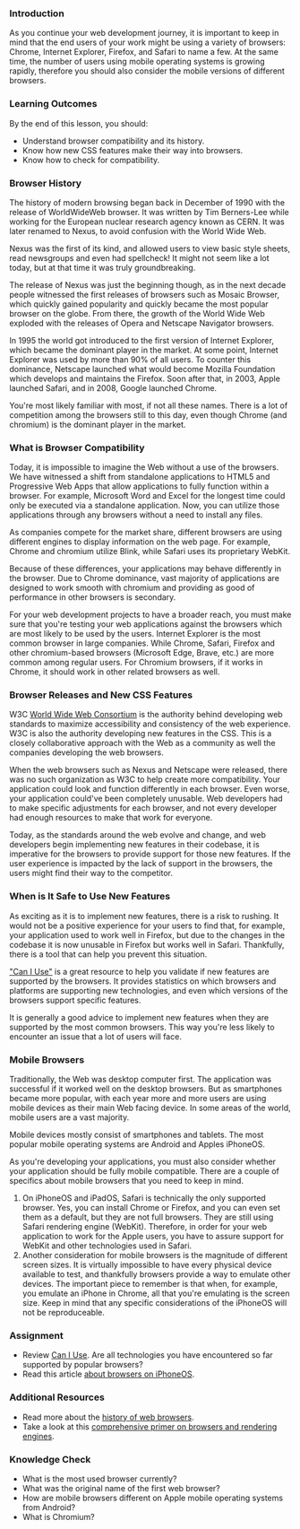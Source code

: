 ### Introduction
As you continue your web development journey, it is important to keep in mind that the end users of your work might be using a variety of browsers: Chrome, Internet Explorer, Firefox, and Safari to name a few. At the same time, the number of users using mobile operating systems is growing rapidly, therefore you should also consider the mobile versions of different browsers.

### Learning Outcomes
By the end of this lesson, you should:

- Understand browser compatibility and its history.
- Know how new CSS features make their way into browsers.
- Know how to check for compatibility.

### Browser History
The history of modern browsing began back in December of 1990 with the release of WorldWideWeb browser. It was written by Tim Berners-Lee while working for the European nuclear research agency known as CERN. It was later renamed to Nexus, to avoid confusion with the World Wide Web. 

Nexus was the first of its kind, and allowed users to view basic style sheets, read newsgroups and even had spellcheck! It might not seem like a lot today, but at that time it was truly groundbreaking. 

The release of Nexus was just the beginning though, as in the next decade people witnessed the first releases of browsers such as Mosaic Browser, which quickly gained popularity and quickly became the most popular browser on the globe. From there, the growth of the World Wide Web exploded with the releases of Opera and Netscape Navigator browsers. 

In 1995 the world got introduced to the first version of Internet Explorer, which became the dominant player in the market. At some point, Internet Explorer was used by more than 90% of all users. To counter this dominance, Netscape launched what would become Mozilla Foundation which develops and maintains the Firefox. Soon after that, in 2003, Apple launched Safari, and in 2008, Google launched Chrome. 

You're most likely familiar with most, if not all these names. There is a lot of competition among the browsers still to this day, even though Chrome (and chromium) is the dominant player in the market.

### What is Browser Compatibility
Today, it is impossible to imagine the Web without a use of the browsers. We have witnessed a shift from standalone applications to HTML5 and Progressive Web Apps that allow applications to fully function within a browser. For example, Microsoft Word and Excel for the longest time could only be executed via a standalone application. Now, you can utilize those applications through any browsers without a need to install any files. 

As companies compete for the market share, different browsers are using different engines to display information on the web page. For example, Chrome and chromium utilize Blink, while Safari uses its proprietary WebKit.

Because of these differences, your applications may behave differently in the browser. Due to Chrome dominance, vast majority of applications are designed to work smooth with chromium and providing as good of performance in other browsers is secondary. 

For your web development projects to have a broader reach, you must make sure that you're testing your web applications against the browsers which are most likely to be used by the users. Internet Explorer is the most common browser in large companies. While Chrome, Safari, Firefox and other chromium-based browsers (Microsoft Edge, Brave, etc.) are more common among regular users. For Chromium browsers, if it works in Chrome, it should work in other related browsers as well. 

### Browser Releases and New CSS Features
W3C [World Wide Web Consortium]( https://www.w3.org/) is the authority behind developing web standards to maximize accessibility and consistency of the web experience. W3C is also the authority developing new features in the CSS. This is a closely collaborative approach with the Web as a community as well the companies developing the web browsers. 

When the web browsers such as Nexus and Netscape were released, there was no such organization as W3C to help create more compatibility. Your application could look and function differently in each browser. Even worse, your application could've been completely unusable. Web developers had to make specific adjustments for each browser, and not every developer had enough resources to make that work for everyone.

Today, as the standards around the web evolve and change, and web developers begin implementing new features in their codebase, it is imperative for the browsers to provide support for those new features. If the user experience is impacted by the lack of support in the browsers, the users might find their way to the competitor.

### When is It Safe to Use New Features
As exciting as it is to implement new features, there is a risk to rushing. It would not be a positive experience for your users to find that, for example, your application used to work well in Firefox, but due to the changes in the codebase it is now unusable in Firefox but works well in Safari. Thankfully, there is a tool that can help you prevent this situation. 

["Can I Use"](https://caniuse.com/) is a great resource to help you validate if new features are supported by the browsers. It provides statistics on which browsers and platforms are supporting new technologies, and even which versions of the browsers support specific features. 

It is generally a good advice to implement new features when they are supported by the most common browsers. This way you're less likely to encounter an issue that a lot of users will face.

### Mobile Browsers
Traditionally, the Web was desktop computer first. The application was successful if it worked well on the desktop browsers. But as smartphones became more popular, with each year more and more users are using mobile devices as their main Web facing device. In some areas of the world, mobile users are a vast majority. 

Mobile devices mostly consist of smartphones and tablets. The most popular mobile operating systems are Android and Apples iPhoneOS. 

As you're developing your applications, you must also consider whether your application should be fully mobile compatible. There are a couple of specifics about mobile browsers that you need to keep in mind. 

1. On iPhoneOS and iPadOS, Safari is technically the only supported browser. Yes, you can install Chrome or Firefox, and you can even set them as a default, but they are not full browsers. They are still using Safari rendering engine (WebKit). Therefore, in order for your web application to work for the Apple users, you have to assure support for WebKit and other technologies used in Safari. 
2. Another consideration for mobile browsers is the magnitude of different screen sizes. It is virtually impossible to have every physical device available to test, and thankfully browsers provide a way to emulate other devices. The important piece to remember is that when, for example, you emulate an iPhone in Chrome, all that you're emulating is the screen size. Keep in mind that any specific considerations of the iPhoneOS will not be reproduceable. 

### Assignment
- Review [Can I Use](https://caniuse.com/). Are all technologies you have encountered so far supported by popular browsers?
- Read this article [about browsers on iPhoneOS](https://adactio.medium.com/web-browsers-on-ios-b120a9a75cce).


### Additional Resources
- Read more about the [history of web browsers](https://www.taskade.com/blog/history-of-web-browsers-internet-online-productivity/).
- Take a look at this [comprehensive primer on browsers and rendering engines](https://www.html5rocks.com/en/tutorials/internals/howbrowserswork/).

### Knowledge Check
- What is the most used browser currently?
- What was the original name of the first web browser?
- How are mobile browsers different on Apple mobile operating systems from Android?
- What is Chromium? 


